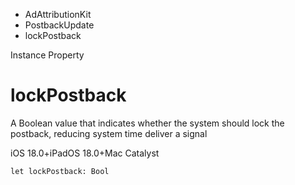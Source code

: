 

- AdAttributionKit
- PostbackUpdate
-  lockPostback 

Instance Property

# lockPostback

A Boolean value that indicates whether the system should lock the postback, reducing system time deliver a signal

iOS 18.0+iPadOS 18.0+Mac Catalyst

``` source
let lockPostback: Bool
```

